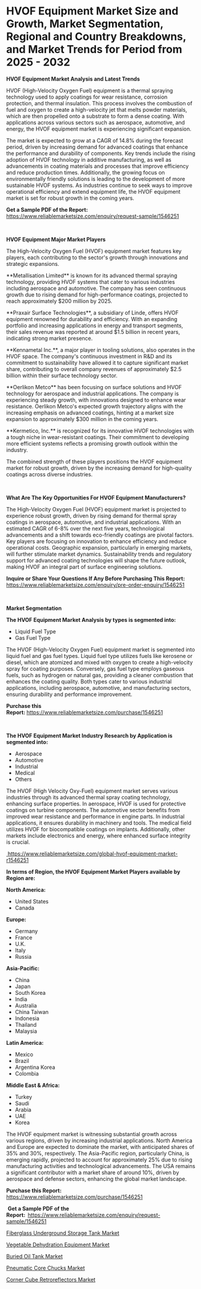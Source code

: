 <p><h1>HVOF Equipment Market Size and Growth, Market Segmentation, Regional and Country Breakdowns, and Market Trends for Period from 2025 -  2032</h1></p><p><strong>HVOF Equipment Market Analysis and Latest Trends</strong></p>
<p><p>HVOF (High-Velocity Oxygen Fuel) equipment is a thermal spraying technology used to apply coatings for wear resistance, corrosion protection, and thermal insulation. This process involves the combustion of fuel and oxygen to create a high-velocity jet that melts powder materials, which are then propelled onto a substrate to form a dense coating. With applications across various sectors such as aerospace, automotive, and energy, the HVOF equipment market is experiencing significant expansion.</p><p>The market is expected to grow at a CAGR of 14.8% during the forecast period, driven by increasing demand for advanced coatings that enhance the performance and durability of components. Key trends include the rising adoption of HVOF technology in additive manufacturing, as well as advancements in coating materials and processes that improve efficiency and reduce production times. Additionally, the growing focus on environmentally friendly solutions is leading to the development of more sustainable HVOF systems. As industries continue to seek ways to improve operational efficiency and extend equipment life, the HVOF equipment market is set for robust growth in the coming years.</p></p>
<p><strong>Get a Sample PDF of the Report:&nbsp;</strong> <a href="https://www.reliablemarketsize.com/enquiry/request-sample/1546251?utm_campaign=1143&utm_medium=2&utm_source=Github&utm_content=ia&utm_term=08042025&utm_id=hvof-equipment">https://www.reliablemarketsize.com/enquiry/request-sample/1546251</a></p>
<p>&nbsp;</p>
<p><strong>HVOF Equipment Major Market Players</strong></p>
<p><p>The High-Velocity Oxygen Fuel (HVOF) equipment market features key players, each contributing to the sector's growth through innovations and strategic expansions. </p><p>**Metallisation Limited** is known for its advanced thermal spraying technology, providing HVOF systems that cater to various industries including aerospace and automotive. The company has seen continuous growth due to rising demand for high-performance coatings, projected to reach approximately $200 million by 2025.</p><p>**Praxair Surface Technologies**, a subsidiary of Linde, offers HVOF equipment renowned for durability and efficiency. With an expanding portfolio and increasing applications in energy and transport segments, their sales revenue was reported at around $1.5 billion in recent years, indicating strong market presence.</p><p>**Kennametal Inc.**, a major player in tooling solutions, also operates in the HVOF space. The company's continuous investment in R&D and its commitment to sustainability have allowed it to capture significant market share, contributing to overall company revenues of approximately $2.5 billion within their surface technology sector.</p><p>**Oerlikon Metco** has been focusing on surface solutions and HVOF technology for aerospace and industrial applications. The company is experiencing steady growth, with innovations designed to enhance wear resistance. Oerlikon Metco's expected growth trajectory aligns with the increasing emphasis on advanced coatings, hinting at a market size expansion to approximately $300 million in the coming years.</p><p>**Kermetico, Inc.** is recognized for its innovative HVOF technologies with a tough niche in wear-resistant coatings. Their commitment to developing more efficient systems reflects a promising growth outlook within the industry.</p><p>The combined strength of these players positions the HVOF equipment market for robust growth, driven by the increasing demand for high-quality coatings across diverse industries.</p></p>
<p>&nbsp;</p>
<p><strong>What Are The Key Opportunities For HVOF Equipment Manufacturers?</strong></p>
<p><p>The High-Velocity Oxygen Fuel (HVOF) equipment market is projected to experience robust growth, driven by rising demand for thermal spray coatings in aerospace, automotive, and industrial applications. With an estimated CAGR of 6-8% over the next five years, technological advancements and a shift towards eco-friendly coatings are pivotal factors. Key players are focusing on innovation to enhance efficiency and reduce operational costs. Geographic expansion, particularly in emerging markets, will further stimulate market dynamics. Sustainability trends and regulatory support for advanced coating technologies will shape the future outlook, making HVOF an integral part of surface engineering solutions.</p></p>
<p><strong>Inquire or Share Your Questions If Any Before Purchasing This Report:</strong> <a href="https://www.reliablemarketsize.com/enquiry/pre-order-enquiry/1546251?utm_campaign=1143&utm_medium=2&utm_source=Github&utm_content=ia&utm_term=08042025&utm_id=hvof-equipment">https://www.reliablemarketsize.com/enquiry/pre-order-enquiry/1546251</a></p>
<p>&nbsp;</p>
<p><strong>Market Segmentation</strong></p>
<p><strong>The HVOF Equipment Market Analysis by types is segmented into:</strong></p>
<p><ul><li>Liquid Fuel Type</li><li>Gas Fuel Type</li></ul></p>
<p><p>The HVOF (High-Velocity Oxygen Fuel) equipment market is segmented into liquid fuel and gas fuel types. Liquid fuel type utilizes fuels like kerosene or diesel, which are atomized and mixed with oxygen to create a high-velocity spray for coating purposes. Conversely, gas fuel type employs gaseous fuels, such as hydrogen or natural gas, providing a cleaner combustion that enhances the coating quality. Both types cater to various industrial applications, including aerospace, automotive, and manufacturing sectors, ensuring durability and performance improvement.</p></p>
<p><strong>Purchase this Report:&nbsp;</strong><a href="https://www.reliablemarketsize.com/purchase/1546251?utm_campaign=1143&utm_medium=2&utm_source=Github&utm_content=ia&utm_term=08042025&utm_id=hvof-equipment">https://www.reliablemarketsize.com/purchase/1546251</a></p>
<p>&nbsp;</p>
<p><strong>The HVOF Equipment Market Industry Research by Application is segmented into:</strong></p>
<p><ul><li>Aerospace</li><li>Automotive</li><li>Industrial</li><li>Medical</li><li>Others</li></ul></p>
<p><p>The HVOF (High Velocity Oxy-Fuel) equipment market serves various industries through its advanced thermal spray coating technology, enhancing surface properties. In aerospace, HVOF is used for protective coatings on turbine components. The automotive sector benefits from improved wear resistance and performance in engine parts. In industrial applications, it ensures durability in machinery and tools. The medical field utilizes HVOF for biocompatible coatings on implants. Additionally, other markets include electronics and energy, where enhanced surface integrity is crucial.</p></p>
<p><a href="https://www.reliablemarketsize.com/global-hvof-equipment-market-r1546251?utm_campaign=1143&utm_medium=2&utm_source=Github&utm_content=ia&utm_term=08042025&utm_id=hvof-equipment">&nbsp;https://www.reliablemarketsize.com/global-hvof-equipment-market-r1546251</a></p>
<p><strong>In terms of Region, the HVOF Equipment Market Players available by Region are:</strong></p>
<p>
    <p> <strong> North America: </strong>
        <ul>
            <li>United States</li>
            <li>Canada</li>
        </ul>
        </p> 
    <p> <strong> Europe: </strong>
        <ul>
            <li>Germany</li>
            <li>France</li>
            <li>U.K.</li>
            <li>Italy</li>
            <li>Russia</li>
        </ul>
        </p> 
    <p> <strong> Asia-Pacific: </strong>
        <ul>
            <li>China</li>
            <li>Japan</li>
            <li>South Korea</li>
            <li>India</li>
            <li>Australia</li>
            <li>China Taiwan</li>
            <li>Indonesia</li>
            <li>Thailand</li>
            <li>Malaysia</li>
        </ul>
        </p> 
    <p> <strong> Latin America: </strong>
        <ul>
            <li>Mexico</li>
            <li>Brazil</li>
            <li>Argentina Korea</li>
            <li>Colombia</li>
        </ul>
        </p> 
    <p> <strong> Middle East & Africa: </strong>
        <ul>
            <li>Turkey</li>
            <li>Saudi</li>
            <li>Arabia</li>
            <li>UAE</li>
            <li>Korea</li>
        </ul>
    </p>
    </p>
<p><p>The HVOF equipment market is witnessing substantial growth across various regions, driven by increasing industrial applications. North America and Europe are expected to dominate the market, with anticipated shares of 35% and 30%, respectively. The Asia-Pacific region, particularly China, is emerging rapidly, projected to account for approximately 25% due to rising manufacturing activities and technological advancements. The USA remains a significant contributor with a market share of around 10%, driven by aerospace and defense sectors, enhancing the global market landscape.</p></p>
<p><strong>Purchase this Report: </strong><a href="https://www.reliablemarketsize.com/purchase/1546251?utm_campaign=1143&utm_medium=2&utm_source=Github&utm_content=ia&utm_term=08042025&utm_id=hvof-equipment">https://www.reliablemarketsize.com/purchase/1546251</a></p>
<p>&nbsp;<strong>Get a Sample PDF of the Report:&nbsp;&nbsp;</strong><a href="https://www.reliablemarketsize.com/enquiry/request-sample/1546251?utm_campaign=1143&utm_medium=2&utm_source=Github&utm_content=ia&utm_term=08042025&utm_id=hvof-equipment">https://www.reliablemarketsize.com/enquiry/request-sample/1546251</a></p>
<p><strong></strong></p>
<p><p><a href="https://github.com/sawrovpipolo/Market-Research-Report-List-1/blob/main/fiberglass-underground-storage-tank-market.md?utm_campaign=1143&utm_medium=2&utm_source=Github&utm_content=ia&utm_term=08042025&utm_id=hvof-equipment">Fiberglass Underground Storage Tank Market</a></p><p><a href="https://github.com/palenjeppecd/Market-Research-Report-List-1/blob/main/vegetable-dehydration-equipment-market.md?utm_campaign=1143&utm_medium=2&utm_source=Github&utm_content=ia&utm_term=08042025&utm_id=hvof-equipment">Vegetable Dehydration Equipment Market</a></p><p><a href="https://github.com/raaschadonle/Market-Research-Report-List-1/blob/main/buried-oil-tank-market.md?utm_campaign=1143&utm_medium=2&utm_source=Github&utm_content=ia&utm_term=08042025&utm_id=hvof-equipment">Buried Oil Tank Market</a></p><p><a href="https://github.com/aarajlyre/Market-Research-Report-List-1/blob/main/pneumatic-core-chucks-market.md?utm_campaign=1143&utm_medium=2&utm_source=Github&utm_content=ia&utm_term=08042025&utm_id=hvof-equipment">Pneumatic Core Chucks Market</a></p><p><a href="https://github.com/fendtdjunawo/Market-Research-Report-List-1/blob/main/corner-cube-retroreflectors-market.md?utm_campaign=1143&utm_medium=2&utm_source=Github&utm_content=ia&utm_term=08042025&utm_id=hvof-equipment">Corner Cube Retroreflectors Market</a></p></p>